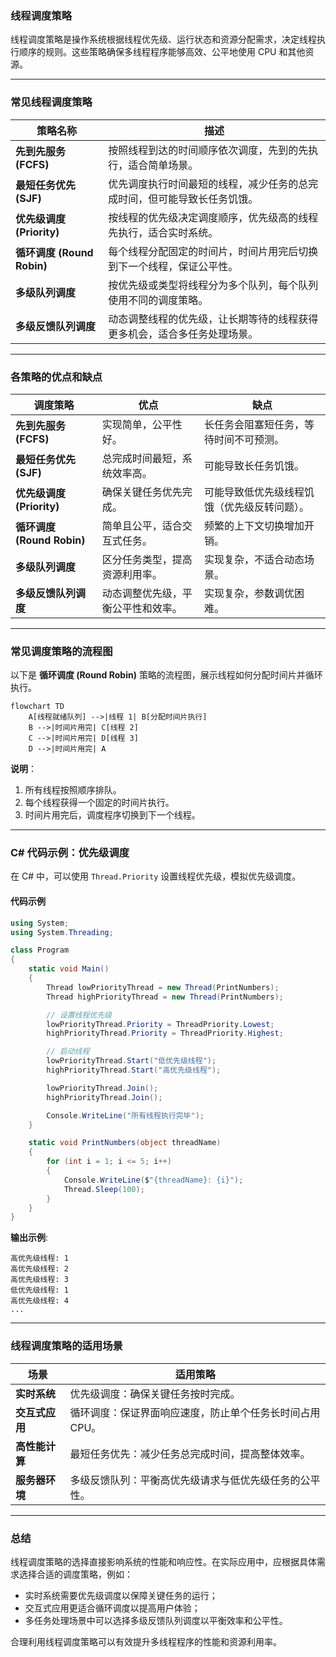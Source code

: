 ### **线程调度策略**

线程调度策略是操作系统根据线程优先级、运行状态和资源分配需求，决定线程执行顺序的规则。这些策略确保多线程程序能够高效、公平地使用 CPU 和其他资源。

---

### **常见线程调度策略**

| **策略名称**             | **描述**                                                                 |
|--------------------------|-------------------------------------------------------------------------|
| **先到先服务 (FCFS)**     | 按照线程到达的时间顺序依次调度，先到的先执行，适合简单场景。               |
| **最短任务优先 (SJF)**    | 优先调度执行时间最短的线程，减少任务的总完成时间，但可能导致长任务饥饿。     |
| **优先级调度 (Priority)** | 按线程的优先级决定调度顺序，优先级高的线程先执行，适合实时系统。            |
| **循环调度 (Round Robin)**| 每个线程分配固定的时间片，时间片用完后切换到下一个线程，保证公平性。         |
| **多级队列调度**          | 按优先级或类型将线程分为多个队列，每个队列使用不同的调度策略。               |
| **多级反馈队列调度**      | 动态调整线程的优先级，让长期等待的线程获得更多机会，适合多任务处理场景。       |

---

### **各策略的优点和缺点**

| **调度策略**             | **优点**                                     | **缺点**                                   |
|--------------------------|----------------------------------------------|-------------------------------------------|
| **先到先服务 (FCFS)**     | 实现简单，公平性好。                          | 长任务会阻塞短任务，等待时间不可预测。       |
| **最短任务优先 (SJF)**    | 总完成时间最短，系统效率高。                   | 可能导致长任务饥饿。                        |
| **优先级调度 (Priority)** | 确保关键任务优先完成。                        | 可能导致低优先级线程饥饿（优先级反转问题）。 |
| **循环调度 (Round Robin)**| 简单且公平，适合交互式任务。                  | 频繁的上下文切换增加开销。                  |
| **多级队列调度**          | 区分任务类型，提高资源利用率。                 | 实现复杂，不适合动态场景。                  |
| **多级反馈队列调度**      | 动态调整优先级，平衡公平性和效率。              | 实现复杂，参数调优困难。                    |

---

### **常见调度策略的流程图**

以下是 **循环调度 (Round Robin)** 策略的流程图，展示线程如何分配时间片并循环执行。

```mermaid
flowchart TD
    A[线程就绪队列] -->|线程 1| B[分配时间片执行]
    B -->|时间片用完| C[线程 2]
    C -->|时间片用完| D[线程 3]
    D -->|时间片用完| A
```

**说明**：
1. 所有线程按照顺序排队。
2. 每个线程获得一个固定的时间片执行。
3. 时间片用完后，调度程序切换到下一个线程。

---

### **C# 代码示例：优先级调度**

在 C# 中，可以使用 `Thread.Priority` 设置线程优先级，模拟优先级调度。

#### **代码示例**
```csharp
using System;
using System.Threading;

class Program
{
    static void Main()
    {
        Thread lowPriorityThread = new Thread(PrintNumbers);
        Thread highPriorityThread = new Thread(PrintNumbers);

        // 设置线程优先级
        lowPriorityThread.Priority = ThreadPriority.Lowest;
        highPriorityThread.Priority = ThreadPriority.Highest;

        // 启动线程
        lowPriorityThread.Start("低优先级线程");
        highPriorityThread.Start("高优先级线程");

        lowPriorityThread.Join();
        highPriorityThread.Join();

        Console.WriteLine("所有线程执行完毕");
    }

    static void PrintNumbers(object threadName)
    {
        for (int i = 1; i <= 5; i++)
        {
            Console.WriteLine($"{threadName}: {i}");
            Thread.Sleep(100);
        }
    }
}
```

**输出示例**:
```plaintext
高优先级线程: 1
高优先级线程: 2
高优先级线程: 3
低优先级线程: 1
高优先级线程: 4
...
```

---

### **线程调度策略的适用场景**

| **场景**               | **适用策略**                                                       |
|------------------------|-------------------------------------------------------------------|
| **实时系统**            | 优先级调度：确保关键任务按时完成。                                  |
| **交互式应用**          | 循环调度：保证界面响应速度，防止单个任务长时间占用 CPU。              |
| **高性能计算**          | 最短任务优先：减少任务总完成时间，提高整体效率。                     |
| **服务器环境**          | 多级反馈队列：平衡高优先级请求与低优先级任务的公平性。                |

---

### **总结**

线程调度策略的选择直接影响系统的性能和响应性。在实际应用中，应根据具体需求选择合适的调度策略，例如：
- 实时系统需要优先级调度以保障关键任务的运行；
- 交互式应用更适合循环调度以提高用户体验；
- 多任务处理场景中可以选择多级反馈队列调度以平衡效率和公平性。

合理利用线程调度策略可以有效提升多线程程序的性能和资源利用率。
